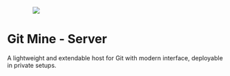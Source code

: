 &nbsp;&nbsp;&nbsp;&nbsp; &nbsp;&nbsp;&nbsp;&nbsp; &nbsp;&nbsp;&nbsp;&nbsp; <img src="https://avatars.githubusercontent.com/u/125908595?s=100&v=4" />


# Git Mine - Server

A lightweight and extendable host for Git with modern interface, deployable in private setups.
